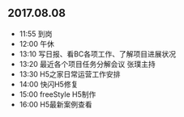 ## 2017.08.08
* 11:55 到岗
* 12:00 午休
* 13:10 写日报、看BC各项工作、了解项目进展状况
* 13:20 最近各个项目任务分解会议 张璞主持
* 13:30 H5之家日常运营工作安排
* 14:00 快闪H5修复
* 15:00 freeStyle H5制作
* 16:00 H5最新案例查看
